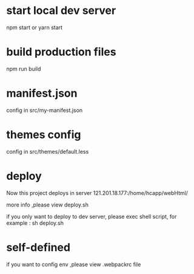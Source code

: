 
# start local dev server 
npm start or yarn start
# build production files
npm run build

# manifest.json 

config in src/my-manifest.json

# themes config

config in src/themes/default.less

# deploy 
Now this project deploys in server 121.201.18.177:/home/hcapp/webHtml/

more info ,please view deploy.sh

if you only want to deploy to dev server, please exec shell script, for example : sh deploy.sh

# self-defined

 if you want to config env ,please view .webpackrc file